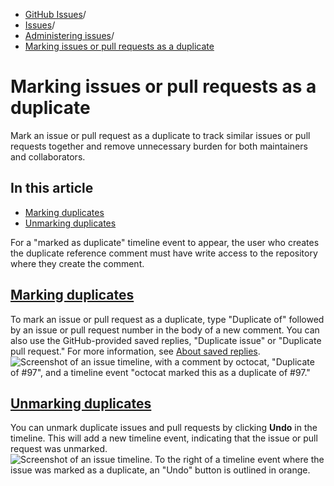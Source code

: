   * [GitHub Issues](https://docs.github.com/en/issues "GitHub Issues")/
  * [Issues](https://docs.github.com/en/issues/tracking-your-work-with-issues "Issues")/
  * [Administering issues](https://docs.github.com/en/issues/tracking-your-work-with-issues/administering-issues "Administering issues")/
  * [Marking issues or pull requests as a duplicate](https://docs.github.com/en/issues/tracking-your-work-with-issues/administering-issues/marking-issues-or-pull-requests-as-a-duplicate "Marking issues or pull requests as a duplicate")


# Marking issues or pull requests as a duplicate
Mark an issue or pull request as a duplicate to track similar issues or pull requests together and remove unnecessary burden for both maintainers and collaborators.
## In this article
  * [Marking duplicates](https://docs.github.com/en/issues/tracking-your-work-with-issues/administering-issues/marking-issues-or-pull-requests-as-a-duplicate#marking-duplicates)
  * [Unmarking duplicates](https://docs.github.com/en/issues/tracking-your-work-with-issues/administering-issues/marking-issues-or-pull-requests-as-a-duplicate#unmarking-duplicates)


For a "marked as duplicate" timeline event to appear, the user who creates the duplicate reference comment must have write access to the repository where they create the comment.
## [Marking duplicates](https://docs.github.com/en/issues/tracking-your-work-with-issues/administering-issues/marking-issues-or-pull-requests-as-a-duplicate#marking-duplicates)
To mark an issue or pull request as a duplicate, type "Duplicate of" followed by an issue or pull request number in the body of a new comment.
You can also use the GitHub-provided saved replies, "Duplicate issue" or "Duplicate pull request." For more information, see [About saved replies](https://docs.github.com/en/get-started/writing-on-github/working-with-saved-replies/about-saved-replies).
![Screenshot of an issue timeline, with a comment by octocat, "Duplicate of #97", and a timeline event "octocat marked this as a duplicate of #97."](https://docs.github.com/assets/cb-34508/images/help/issues/duplicate-issue-syntax.png)
## [Unmarking duplicates](https://docs.github.com/en/issues/tracking-your-work-with-issues/administering-issues/marking-issues-or-pull-requests-as-a-duplicate#unmarking-duplicates)
You can unmark duplicate issues and pull requests by clicking **Undo** in the timeline. This will add a new timeline event, indicating that the issue or pull request was unmarked.
![Screenshot of an issue timeline. To the right of a timeline event where the issue was marked as a duplicate, an "Undo" button is outlined in orange.](https://docs.github.com/assets/cb-34839/images/help/issues/unmark-duplicate-issue-button.png)
